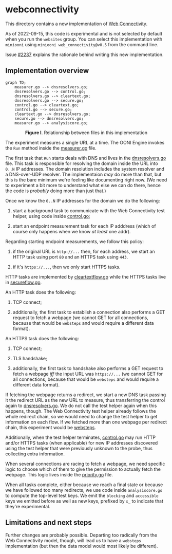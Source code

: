 # webconnectivity

This directory contains a new implementation of [Web Connectivity](
https://github.com/ooni/spec/blob/master/nettests/ts-017-web-connectivity.md).

As of 2022-09-15, this code is experimental and is not selected
by default when you run the `websites` group. You can select this
implementation with `miniooni` using `miniooni web_connectivity@v0.5`
from the command line.

Issue [#2237](https://github.com/ooni/probe/issues/2237) explains the rationale
behind writing this new implementation.

## Implementation overview

```mermaid
graph TD;
    measurer.go --> dnsresolvers.go;
	dnsresolvers.go --> control.go;
	dnsresolvers.go --> cleartext.go;
	dnsresolvers.go --> secure.go;
	control.go --> cleartext.go;
	control.go --> secure.go;
	cleartext.go --> dnsresolvers.go;
	secure.go --> dnsresolvers.go;
	measurer.go --> analysiscore.go;
```

<p align="center"><b>Figure I</b>. Relationship between files in this implementation</p>

The experiment measures a single URL at a time. The OONI Engine invokes the
`Run` method inside the [measurer.go](measurer.go) file.

The first task that `Run` starts deals with DNS and lives in the
[dnsresolvers.go](dnsresolvers.go) file. This task is responsible for
resolving the domain inside the URL into `0..N` IP addresses.
The domain resolution includes the system resolver and a DNS-over-UDP
resolver. The implementaion _may_ do more than that, but this is the
bare minimum we're feeling like documenting right now. (We need to
experiment a bit more to understand what else we can do there, hence
the code is _probably_ doing more than just that.)

Once we know the `0..N` IP addresses for the domain we do the following:

1. start a background task to communicate with the Web Connectivity
test helper, using code inside [control.go](control.go);

2. start an endpoint measurement task for each IP adddress (which of
course only happens when we know _at least_ one addr).

Regarding starting endpoint measurements, we follow this policy:

1. if the original URL is `http://...` then, for each address, we start
an HTTP task using port `80` and an HTTPS task using `443`.

2. if it's `https://...`, then we only start HTTPS tasks.

HTTP tasks are implemented by [cleartextflow.go](cleartextflow.go) while
the HTTPS tasks live in [secureflow.go](secureflow.go).

An HTTP task does the following:

1. TCP connect;

2. additionally, the first task to establish a connection also performs
a GET request to fetch a webpage (we cannot GET for all connections, because
that would be `websteps` and would require a different data format).

An HTTPS task does the following:

1. TCP connect;

2. TLS handshake;

3. additionally, the first task to handshake also performs
a GET request to fetch a webpage _iff_ the input URL was `https://...` (we cannot GET
for all connections, because that would be `websteps` and would require a
different data format).

If fetching the webpage returns a redirect, we start a new DNS task passing it
the redirect URL as the new URL to measure, thus transferring the control again
to [dnsresolvers.go](dnsresolvers.go). We do not call the test helper again
when this happens, though. The Web Connectivity test helper already follows the whole
redirect chain, so we would need to change the test helper to get information on
each flow. If we fetched more than one webpage per redirect chain, this experiment would
be [websteps](https://github.com/bassosimone/websteps-illustrated/).

Additionally, when the test helper terminates, [control.go](control.go) may run
HTTP and/or HTTPS tasks (when applicable) for new IP addresses discovered using the test helper that were
previously unknown to the probe, thus collecting extra information.

When several connections are racing to fetch a webpage, we need specific logic to choose
which of them to give the permission to actually fetch the webpage. This logic
lives inside the [priority.go](priority.go) file.

When all tasks complete, either because we reach a final state or because we have
followed too many redirects, we use code inside `analysiscore.go` to compute the
top-level test keys. We emit the `blocking` and `accessible` keys we emitted before
as well as new keys, prefixed by `x_` to indicate that they're experimental.

## Limitations and next steps

Further changes are probably possible. Departing too radically from the Web
Connectivity model, though, will lead us to have a `websteps` implementation (but
then the data model would most likely be different).
